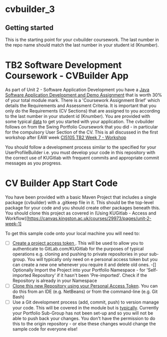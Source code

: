 # cvbuilder_3

## Getting started

This is the starting point for your cvbuilder coursework. The last number in the repo name should match the last number in your student id (Knumber). 

# TB2 Software Development Coursework - CVBuilder App

As part of Unit 2 - Software Application Development you have a [Java Software Application Development and Demo Assignment](https://canvas.kingston.ac.uk/courses/29973/pages/assessment-and-feedback-schedule-2) that is worth 30% of your total module mark.  There is a 'Coursework Assignment Brief' which details the Requirements and Assessment Criteria. It is important that you only do the Requirements (CV Sections) that are assigned to you according to the last number in your student id (Knumber). You are provided with some typical [data](./data/cv_repo_3.csv) to get you started with your application. The cvbuilder follows on from the Swing Portfolio Coursework that you did - in particular for the compulsory User Section of the CV. This is all discussed in the first workshop after EAW week [CI5105 TB2 Week 7 - Workshop](https://canvas.kingston.ac.uk/courses/29973/pages/topic-3-more-advanced-java)
 

You should follow a development process similar to the specified for your UserProfileBuilder i.e. you must develop your code in this repository with the correct use of KUGitlab with frequent commits and appropriate commit messages as you progress.

# CV Builder App Start Code 

You have been provided with a basic Maven Project that includes a single package (cvbuilder) with a .gitkeep file in it. This should be the top-level package for your code and you should create other packages beneath this. You should clone this project as covered in (Using KUGitlab - Access and Workflow)[https://canvas.kingston.ac.uk/courses/29973/pages/unit-2-week-1] 

To get this sample code onto your local machine you will need to:

- [ ]  [Create a project access token ](https://docs.gitlab.com/ee/user/profile/personal_access_tokens.html#personal-access-tokens). This will be used to allow you to authenticate to GitLab.com/KUGitlab for the purposes of typical operations e.g. cloning and pushing to private repositories in your sub-group.  You will typically only need on e personal access token but you can create a new one whenever you require it and delete old ones. 
-[] Optionally Import the Project into your Portfolio Namespace - for 'Self-imported Repository' if it hasn't been 'Pre-imported'. Check if the Repository is already in your Namespace 
- [ ]  [Clone this new Repository using your Personal Access Token](https://docs.gitlab.com/ee/gitlab-basics/start-using-git.html#clone-using-a-token). You can do this from an IDE (e.g. NetBeans) or from the command-line (e.g. Git Bash) 
- [ ] Use a Git development process (add, commit, push) to version manage your code.  This will be covered in the module but is [typically](https://docs.gitlab.com/ee/gitlab-basics/add-file.html). Currently your Portfolio Sub-Group has not been set-up and so you will not be able to push back your changes. You don't have the permission to do this to the origin repository - or else these changes would change the sample code for everyone else!
